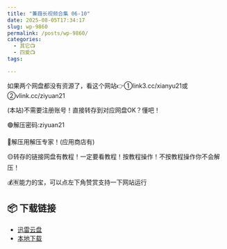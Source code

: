 ```yaml
---
title: "蒹葭长视频合集 06-10"
date: 2025-08-05T17:34:17
slug: wp-9860
permalink: /posts/wp-9860/
categories:
  - 其它📺
  - 四爱📺
tags:

---
```


如果两个网盘都没有资源了，看这个网站👉①link3.cc/xianyu21或②vlink.cc/ziyuan21

(本站)不需要注册账号！直接转存到对应网盘OK？懂吧！

🟢解压密码:ziyuan21

🔵解压用解压专家！(应用商店有)

🟡转存的链接网盘有教程！一定要看教程！按教程操作！不按教程操作你不会解压！

💰🈶能力的宝，可以点左下角赞赏支持一下网站运行

## 📦 下载链接
- [迅雷云盘](https://blziyuan21.com/pay-download/9860?key=1790a1b0ca&down_id=0)
- [本地下载](https://blziyuan21.com/pay-download/9860?key=1790a1b0ca&down_id=1)

